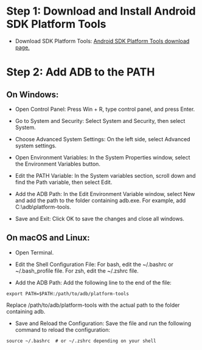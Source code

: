 # Step 1: Download and Install Android SDK Platform Tools
- Download SDK Platform Tools:
[Android SDK Platform Tools download page.](https://developer.android.com/tools/releases/platform-tools)

# Step 2: Add ADB to the PATH

## On Windows:

- Open Control Panel:
Press Win + R, type control panel, and press Enter.

- Go to System and Security:
  Select System and Security, then select System.
  
- Choose Advanced System Settings:
  On the left side, select Advanced system settings.
  
- Open Environment Variables:
In the System Properties window, select the Environment Variables button.

- Edit the PATH Variable:
In the System variables section, scroll down and find the Path variable, then select Edit.

- Add the ADB Path:
In the Edit Environment Variable window, select New and add the path to the folder containing adb.exe. For example, add C:\adb\platform-tools.

- Save and Exit:
Click OK to save the changes and close all windows.

## On macOS and Linux:

- Open Terminal.

- Edit the Shell Configuration File:
For bash, edit the ~/.bashrc or ~/.bash_profile file.
For zsh, edit the ~/.zshrc file.

- Add the ADB Path:
Add the following line to the end of the file:
```
export PATH=$PATH:/path/to/adb/platform-tools
```
Replace /path/to/adb/platform-tools with the actual path to the folder containing adb.

- Save and Reload the Configuration:
Save the file and run the following command to reload the configuration:
```
source ~/.bashrc  # or ~/.zshrc depending on your shell
```
